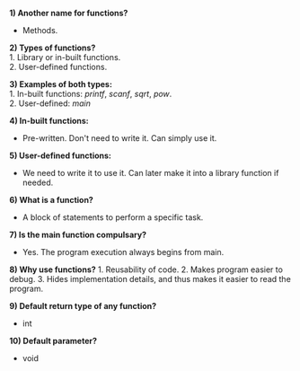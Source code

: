 **1) Another name for functions?**
- Methods.

**2) Types of functions?**  
  	1. Library or in-built functions.  
	2. User-defined functions.

**3) Examples of both types:**  
 	1. In-built functions: *printf*, *scanf*, *sqrt*, *pow*.  
	2. User-defined: *main* 

**4) In-built functions:**
- Pre-written. Don't need to write it. Can simply use it.

**5) User-defined functions:**
- We need to write it to use it. Can later make it into a library function
  if needed.
  
**6) What is a function?**
- A block of statements to perform a specific task.

**7) Is the main function compulsary?**
- Yes. The program execution always begins from main.

**8) Why use functions?**
	1. Reusability of code.
	2. Makes program easier to debug.
	3. Hides implementation details, and thus makes it easier to read the program.
	
**9) Default return type of any function?**
-	int

**10) Default parameter?**
-	void


